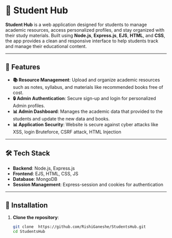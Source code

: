 # 🏫 Student Hub

**Student Hub** is a web application designed for students to manage academic resources, access personalized profiles, and stay organized with their study materials. Built using **Node.js**, **Express.js**, **EJS**, **HTML**, and **CSS**, the app provides a clean and responsive interface to help students track and manage their educational content.

---

## 🚀 Features

- **📚 Resource Management**: Upload and organize academic resources such as notes, syllabus, and materials like recommended books free of cost.
- **🔒 Admin Authentication**: Secure sign-up and login for personalized Admin profiles.
- **📊 Admin Dashboard**: Manages the academic data that provided to the students and update the new data and books.
- **📊 Application Security**: Website is secure against cyber attacks like XSS, login Bruteforce, CSRF attack, HTML Injection


---

## 🛠️ Tech Stack

- **Backend**: Node.js, Express.js
- **Frontend**: EJS, HTML, CSS, JS
- **Database**: MongoDB
- **Session Management**: Express-session and cookies for authentication

---

## 📝 Installation

1. **Clone the repository**:
   ```bash
   git clone  https://github.com/RishiGaneshe/StudentsHub.git
   cd StudentsHub
